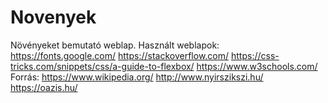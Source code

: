 # Novenyek
Növényeket bemutató weblap. 
Használt weblapok:
https://fonts.google.com/
https://stackoverflow.com/
https://css-tricks.com/snippets/css/a-guide-to-flexbox/
https://www.w3schools.com/
Forrás: 
https://www.wikipedia.org/ 
http://www.nyirszikszi.hu/
https://oazis.hu/

